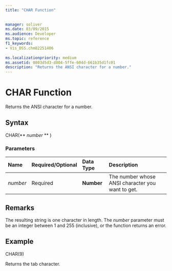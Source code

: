 ```yaml
---
title: "CHAR Function"
 
 
manager: soliver
ms.date: 03/09/2015
ms.audience: Developer
ms.topic: reference
f1_keywords:
- Vis_DSS.chm82251406
 
ms.localizationpriority: medium
ms.assetid: 0803d5d3-d804-5ffe-604d-661b35d1fc01
description: "Returns the ANSI character for a number."
---
```


# CHAR Function

Returns the ANSI character for a number.
  
## Syntax

CHAR(** *number* ** ) 
  
### Parameters

|**Name**|**Required/Optional**|**Data Type**|**Description**|
|:-----|:-----|:-----|:-----|
| _number_ <br/> |Required  <br/> |**Number** <br/> |The number whose ANSI character you want to get.  <br/> |
   
## Remarks

The resulting string is one character in length. The  _number_ parameter must be an integer between 1 and 255 (inclusive), or the function returns an error. 
  
## Example

CHAR(9) 
  
Returns the tab character. 
  

